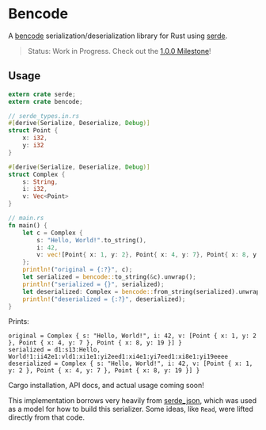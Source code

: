 # Bencode

A [bencode](https://en.wikipedia.org/wiki/Bencode) serialization/deserialization library for Rust using
[serde](https://serde.rs/).

> Status: Work in Progress. Check out the [1.0.0 Milestone](https://github.com/traviskaufman/bencode-rs/milestone/1)!

## Usage

```rust
extern crate serde;
extern crate bencode;

// serde_types.in.rs
#[derive(Serialize, Deserialize, Debug)]
struct Point {
    x: i32,
    y: i32
}

#[derive(Serialize, Deserialize, Debug)]
struct Complex {
    s: String,
    i: i32,
    v: Vec<Point>
}

// main.rs
fn main() {
    let c = Complex {
        s: "Hello, World!".to_string(),
        i: 42,
        v: vec![Point{ x: 1, y: 2}, Point{ x: 4, y: 7}, Point{ x: 8, y: 19 }]
    };
    println!("original = {:?}", c);
    let serialized = bencode::to_string(&c).unwrap();
    println!("serialized = {}", serialized);
    let deserialized: Complex = bencode::from_string(serialized).unwrap();
    println!("deserialized = {:?}", deserialized);
}
```

Prints:

```
original = Complex { s: "Hello, World!", i: 42, v: [Point { x: 1, y: 2 }, Point { x: 4, y: 7 }, Point { x: 8, y: 19 }] }
serialized = d1:s13:Hello, World!1:ii42e1:vld1:xi1e1:yi2eed1:xi4e1:yi7eed1:xi8e1:yi19eeee
deserialized = Complex { s: "Hello, World!", i: 42, v: [Point { x: 1, y: 2 }, Point { x: 4, y: 7 }, Point { x: 8, y: 19 }] }
```

Cargo installation, API docs, and actual usage coming soon!

This implementation borrows very heavily from [serde_json](https://github.com/serde-rs/json), which was used as a
model for how to build this serializer. Some ideas, like `Read`, were lifted directly from that code.
